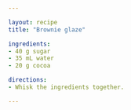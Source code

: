 ```yaml
---

layout: recipe
title: "Brownie glaze"

ingredients:
- 40 g sugar
- 35 mL water
- 20 g cocoa

directions:
- Whisk the ingredients together.

---
```


